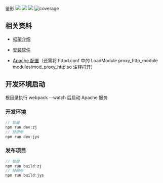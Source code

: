 鉴影
![](https://img.shields.io/badge/chrome-1.0.0-519dd9.svg)
![](https://img.shields.io/badge/platform-chrome-lightgrey.svg)
![](https://img.shields.io/badge/language-javaScript-orange.svg)
![coverage](http://baochai:7201/plat/hello/badges/master/coverage.svg)

## 相关资料

- [框架介绍](https://wiki.fosun.com/pages/viewpage.action?pageId=16453043)

- [安装软件](https://wiki.fosun.com/pages/viewpage.action?pageId=16453050)

- [Apache 配置](https://wiki.fosun.com/pages/viewpage.action?pageId=16453059)（还需将 httpd.conf 中的 LoadModule proxy_http_module modules/mod_proxy_http.so 注释打开）

## 开发环境启动

根目录执行 webpack --watch 后启动 Apache 服务

### 开发环境

```js
// 智健
npm run dev:zj
// 技研所
npm run dev:jys

```

### 发布项目

```js
// 智健
npm run build:zj
// 技研所
npm run build:jys

```
